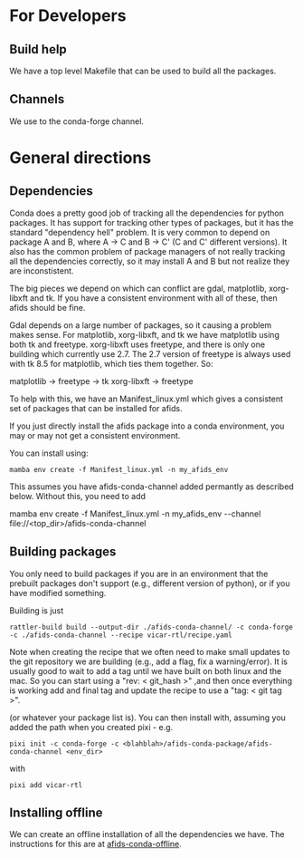 # For Developers

## Build help

We have a top level Makefile that can be used to build all the packages.

## Channels

We use to the conda-forge channel.

# General directions
## Dependencies

Conda does a pretty good job of tracking all the dependencies for python
packages. It has support for tracking other types of packages, but it has
the standard "dependency hell" problem. It is very common to depend on
package A and B, where A -> C and B -> C' (C and C' different versions).
It also has the common problem of package managers of not really tracking
all the dependencies correctly, so it may install A and B but not realize
they are inconstistent.

The big pieces we depend on which can conflict are gdal, matplotlib,
xorg-libxft and tk. If you have a consistent environment with all of these,
then afids should be fine.

Gdal depends on a large number of packages, so it causing a problem makes
sense. For matplotlib, xorg-libxft, and tk we have matplotlib using both tk
and freetype. xorg-libxft uses freetype, and there is only one building which
currently use 2.7. The 2.7 version of freetype is always used with tk 8.5 for
matplotlib, which ties them together. So:

   matplotlib  -> freetype
               -> tk
   xorg-libxft -> freetype

To help with this, we have an Manifest_linux.yml which gives a consistent
set of packages that can be installed for afids.

If you just directly install the afids package into a conda environment,
you may or may not get a consistent environment.

You can install using:

    mamba env create -f Manifest_linux.yml -n my_afids_env

This assumes you have afids-conda-channel added permantly as described below.
Without this, you need to add 

   mamba env create -f Manifest_linux.yml -n my_afids_env --channel file://<top_dir>/afids-conda-channel
   
## Building packages

You only need to build packages if you are in an environment that the prebuilt
packages don't support (e.g., different version of python), or if you have
modified something.

Building is just

    rattler-build build --output-dir ./afids-conda-channel/ -c conda-forge -c ./afids-conda-channel --recipe vicar-rtl/recipe.yaml
	
Note when creating the recipe that we often need to make small updates to the 
git repository we are building (e.g., add a flag, fix a warning/error). It is usually
good to wait to add a tag until we have built on both linux and the mac. So you
can start using a "rev: \< git_hash \>" ,and then once everything is working add
and final tag and update the recipe to use a "tag: \< git tag \>".
	
(or whatever your package list is). You can then install with, assuming you added the
path when you created pixi - e.g. 

    pixi init -c conda-forge -c <blahblah>/afids-conda-package/afids-conda-channel <env_dir>

with 

    pixi add vicar-rtl
	
## Installing offline

We can create an offline installation of all the dependencies we have.
The instructions for this are at [afids-conda-offline](https://github.jpl.nasa.gov/Cartography/afids-conda-offline).
